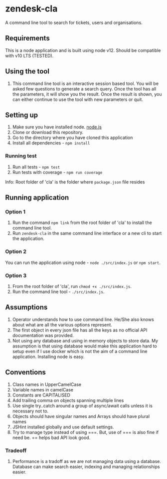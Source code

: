 # zendesk-cla
A command line tool to search for tickets, users and organisations.

## Requirements
This is a node application and is built using node v12. Should be compatible with v10 LTS (TESTED).

## Using the tool
1. This command line tool is an interactive session based tool. You will be asked few questions to generate a search query. Once the tool has all the parameters, it will show you the result. Once the result is shown, you can either continue to use the tool with new parameters or quit.

## Setting up
1. Make sure you have installed node. [node.js](https://nodejs.org/)
2. Clone or download this repository.
3. Go to the directory where you have cloned this application
4. Install all dependencies - `npm install`

### Running test
1. Run all tests - `npm test`
2. Run tests with coverage - `npm run coverage`

Info: Root folder of 'cla' is the folder where `package.json` file resides

## Running application
### Option 1
1. Run the command `npm link` from the root folder of 'cla' to install the command line tool.
2. Run `zendesk-cla` in the same command line interface or a new cli to start the application.

### Option 2
You can run the application using node - `node ./src/index.js` or `npm start`.

### Option 3
1. From the root folder of 'cla', run `chmod +x ./src/index.js`.
2. Run the command line tool - `./src/index.js`.

## Assumptions
1. Operator understands how to use command line. He/She also knows about what are all the various options represent.
2. The first object in every json file has all the keys as no official API documentation was provided.
3. Not using any database and using in memory objects to store data. My assumption is that using database would make this application hard to setup even if I use docker which is not the aim of a command line application. Installing node is easy.

## Conventions
1. Class names in UpperCamelCase
2. Variable names in camelCase
3. Constants are CAPITALISED
4. Add trailing comma on objects spanning multiple lines
5. Use single try..catch around a group of async/await calls unless it is necessary not to.
6. Objects should have singular names and Arrays should have plural names
7. JSHint installed globally and use default settings.
8. Try to manage type instead of using ===. But, use of === is also fine if need be. == helps bad API look good.

### Tradeoff
1. Performance is a tradoff as we are not managing data using a database. Database can make search easier, indexing and managing relationships easier.
